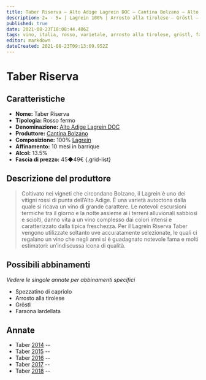 ```yaml
---
title: Taber Riserva – Alto Adige Lagrein DOC – Cantina Bolzano – Alto Adige (IT) – 45◆49€
description: 2★ - 5★ | Lagrein 100% | Arrosto alla tirolese – Gröstl – Faraona lardellata – Spezzatino di capriolo
published: true
date: 2021-08-23T18:08:44.486Z
tags: vino, italia, rosso, varietale, arrosto alla tirolese, gröstl, faraona lardellata, spezzatino di capriolo, lagrein, alto adige, 45◆49€, 5 stelle
editor: markdown
dateCreated: 2021-08-23T09:13:09.952Z
---
```


# Taber Riserva

## Caratteristiche
- **Nome:** Taber Riserva
- **Tipologia:** Rosso fermo 
- **Denominazione:** [Alto Adige Lagrein DOC](/denominazioni/Italia/Alto-Adige/DOC/Alto-Adige-Lagrein)
- **Produttore:** [Cantina Bolzano](/produttori/Italia/Alto-Adite/Cantina-Bolzano) 
- **Composizione:** 100% [Lagrein](/vitigni/Italia/bacca-nera/lagrein)
- **Affinamento:** 10 mesi in barrique 
- **Alcol:** 13.5%
- **Fascia di prezzo:** 45◆49€
{.grid-list}

## Descrizione del produttore

> Coltivato nei vigneti che circondano Bolzano, il Lagrein è uno dei vitigni rossi di punta dell’Alto Adige. È una varietà autoctona dalla quale si ricava un vino di grande carattere. Le notevoli escursioni termiche tra il giorno e la notte assieme ai i terreni alluvionali sabbiosi e sciolti, danno vita a un vino complesso dai colori intensi e caratterizzato dalla tipica freschezza. Per il Lagrein Riserva Taber vengono utilizzate soltanto uve accuratamente selezionate, le quali ci regalano un vino che negli anni si è guadagnato notevole fama e molti estimatori: un’indiscussa icona di qualità.

## Possibili abbinamenti
*Vedere le singole annate per abbinamenti specifici*

- Spezzatino di capriolo
- Arrosto alla tirolese
- Gröstl
- Faraona lardellata

## Annate
- Taber [2014](vini/italia/alto-adige/rossi/Taber-Riserva-Alto-Adige--Lagrein-DOC/Taber-Riserva-Alto-Adige--Lagrein-DOC-2014) -- <span class="star-5"></span>
- Taber [2015](vini/italia/alto-adige/rossi/Taber-Riserva-Alto-Adige--Lagrein-DOC/Taber-Riserva-Alto-Adige--Lagrein-DOC-2015) -- <span class="star-4"></span>
- Taber [2016](vini/italia/alto-adige/rossi/Taber-Riserva-Alto-Adige--Lagrein-DOC/Taber-Riserva-Alto-Adige--Lagrein-DOC-2016) -- <span class="star-2"></span>
- Taber [2017](vini/italia/alto-adige/rossi/Taber-Riserva-Alto-Adige--Lagrein-DOC/Taber-Riserva-Alto-Adige--Lagrein-DOC-2016) -- <span class="star-4"></span>
- Taber [2018](vini/italia/alto-adige/rossi/Taber-Riserva-Alto-Adige--Lagrein-DOC/Taber-Riserva-Alto-Adige--Lagrein-DOC-2014) -- <span class="star-4"></span>
